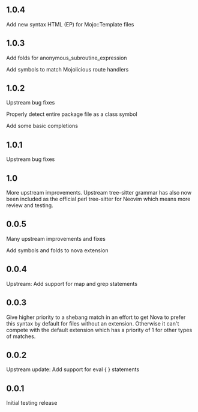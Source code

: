 ## 1.0.4

Add new syntax HTML (EP) for Mojo::Template files

## 1.0.3

Add folds for anonymous_subroutine_expression

Add symbols to match Mojolicious route handlers

## 1.0.2

Upstream bug fixes

Properly detect entire package file as a class symbol

Add some basic completions

## 1.0.1

Upstream bug fixes

## 1.0

More upstream improvements. Upstream tree-sitter grammar has also  now been included as the official perl tree-sitter for Neovim which means more review and testing.

## 0.0.5

Many upstream improvements and fixes

Add symbols and folds to nova extension

## 0.0.4

Upstream: Add support for map and grep statements

## 0.0.3

Give higher priority to a shebang match in an effort to get Nova to prefer this syntax by default for files without an extension. Otherwise it can't compete with the default extension which has a priority of 1 for other types of matches.

## 0.0.2

Upstream update: Add support for eval { } statements

## 0.0.1

Initial testing release

